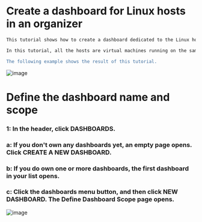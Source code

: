 # Create a dashboard for Linux hosts in an organizer
```bash
This tutorial shows how to create a dashboard dedicated to the Linux hosts found in a Collection Zone organizer. If you have not already created any organizers, use the procedures on this page to create at least one, and then come back.

In this tutorial, all the hosts are virtual machines running on the same vSphere hypervisor host. It's OK if your hosts are not virtual machines, but they do need to be Linux hosts.

The following example shows the result of this tutorial.
```

![image](https://github.com/user-attachments/assets/54e34f01-00e1-40d9-a946-ffb7323ba2b8)

# Define the dashboard name and scope
### 1: In the header, click DASHBOARDS.
### a: If you don't own any dashboards yet, an empty page opens. Click CREATE A NEW DASHBOARD.
### b: If you do own one or more dashboards, the first dashboard in your list opens.
### c: Click the dashboards menu button, and then click NEW DASHBOARD. The Define Dashboard Scope page opens.
![image](https://github.com/user-attachments/assets/e956df49-1c15-42eb-b478-15d0c5bf094e)
